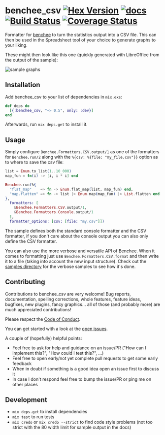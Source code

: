 # benchee_csv [![Hex Version](https://img.shields.io/hexpm/v/benchee_csv.svg)](https://hex.pm/packages/benchee_csv) [![docs](https://img.shields.io/badge/docs-hexpm-blue.svg)](https://hexdocs.pm/benchee_csv/) [![Build Status](https://travis-ci.org/PragTob/benchee_csv.svg?branch=master)](https://travis-ci.org/PragTob/benchee_csv) [![Coverage Status](https://coveralls.io/repos/github/PragTob/benchee_csv/badge.svg?branch=master)](https://coveralls.io/github/PragTob/benchee_csv?branch=master)

Formatter for [benchee](https://github.com/PragTob/benchee) to turn the statistics output into a CSV file. This can then be used in the Spreadsheet tool of your choice to generate graphs to your liking.

These might then look like this one (quickly generated with LibreOffice from the output of the sample):

![sample graphs](http://www.pragtob.info/images/benchee_csv.png)

## Installation

Add benchee_csv to your list of dependencies in `mix.exs`:

```elixir
def deps do
  [{:benchee_csv, "~> 0.5", only: :dev}]
end
```

Afterwards, run `mix deps.get` to install it.

## Usage

Simply configure `Benchee.Formatters.CSV.output/1` as one of the formatters for `Benchee.run/2` along with the `%{csv: %{file: "my_file.csv"}}` option as to where to save the csv file:

```elixir
list = Enum.to_list(1..10_000)
map_fun = fn(i) -> [i, i * i] end

Benchee.run(%{
  "flat_map"    => fn -> Enum.flat_map(list, map_fun) end,
  "map.flatten" => fn -> list |> Enum.map(map_fun) |> List.flatten end
},
  formatters: [
    &Benchee.Formatters.CSV.output/1,
    &Benchee.Formatters.Console.output/1
  ],
  formatter_options: [csv: [file: "my.csv"]])

```

The sample defines both the standard console formatter and the CSV formatter, if you don't care about the console output you can also only define the CSV formatter.

You can also use the more verbose and versatile API of Benchee. When it comes to formatting just use `Benchee.Formatters.CSV.format` and then write it to a file (taking into account the new input structure). Check out the [samples directory](https://github.com/PragTob/benchee_csv/tree/master/samples) for the verbose samples to see how it's done.

## Contributing

Contributions to benchee_csv are very welcome! Bug reports, documentation, spelling corrections, whole features, feature ideas, bugfixes, new plugins, fancy graphics... all of those (and probably more) are much appreciated contributions!

Please respect the [Code of Conduct](//github.com/PragTob/benchee_csv/blob/master/CODE_OF_CONDUCT.md).

You can get started with a look at the [open issues](https://github.com/PragTob/benchee_csv/issues).

A couple of (hopefully) helpful points:

* Feel free to ask for help and guidance on an issue/PR ("How can I implement this?", "How could I test this?", ...)
* Feel free to open early/not yet complete pull requests to get some early feedback
* When in doubt if something is a good idea open an issue first to discuss it
* In case I don't respond feel free to bump the issue/PR or ping me on other places

## Development

* `mix deps.get` to install dependencies
* `mix test` to run tests
* `mix credo` or `mix credo --strict` to find code style problems (not too strict with the 80 width limit for sample output in the docs)
